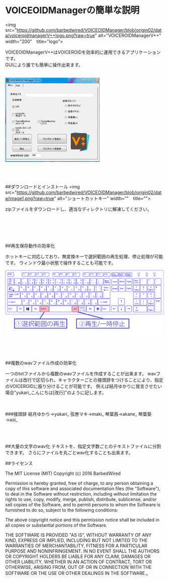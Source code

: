 # VOICEOIDManagerの簡単な説明

<img src="https://github.com/barbedwired/VOICEOIDManager/blob/origin02/data/voiceroidmanagerV++logo.png?raw=true" alt="VOICEROIDManagerV++" width="200"　title="logo">

<p>VOICEOIDManagerV++はVOICEROIDを効率的に運用できるアプリケーションです。<br>GUIにより誰でも簡単に操作出来ます。</p>
<br>
<img src="https://github.com/barbedwired/VOICEOIDManager/blob/origin02/data/image0.png?raw=true" alt="ショートカットキー" width="300"　title="">

<br>
<br>
<br>
<br>



##ダウンロードとインストール
<img src="https://github.com/barbedwired/VOICEOIDManager/blob/origin02/data/image1.png?raw=true" alt="ショートカットキー" width=""　title="">
<p>zipファイルをダウンロードし、適当なディレクトリに解凍してください。</p>
<br>
<br>
<br>
<br>

##再生保存動作の効率化
<p>ホットキーに対応しており、無変換キーで選択範囲の再生処理、停止処理が可能です。
ウィンドウ最小状態で操作することも可能です。</p>
<img src="https://github.com/barbedwired/VOICEOIDManager/blob/origin02/data/shortcutkey.png?raw=true" alt="ショートカットキー" width=""　title="">



<br>
<br>
<br>
<br>



##複数のwavファイル作成の効率化
<p>一つのtxtファイルから複数のwavファイルを作成することが出来ます。
wavファイルは改行で区切られ、キャラクターごとの接頭辞をつけることにより、指定のVOICEROIDに振り分けることが可能です。
例えば結月ゆかりに発言させたい場合"yukari_こんにちは[改行]"のように記します。</p>
<br>
<br>
###接頭辞
結月ゆかり→yukari_
弦巻マキ→maki_
琴葉茜→akane_
琴葉葵→aoi_
<br>
<br>
<br>
<br>
  
  






##大量の文字のwav化
テキストを、指定文字数ごとのテキストファイルに分割できます。
さらにファイルを丸ごとwav化することも出来ます。








##ライセンス

The MIT License (MIT)
Copyright (c) 2016 BarbedWired

Permission is hereby granted, free of charge, to any person obtaining a copy of this software and associated documentation files (the "Software"), to deal in the Software without restriction, including without limitation the rights to use, copy, modify, merge, publish, distribute, sublicense, and/or sell copies of the Software, and to permit persons to whom the Software is furnished to do so, subject to the following conditions:

The above copyright notice and this permission notice shall be included in all copies or substantial portions of the Software.

THE SOFTWARE IS PROVIDED "AS IS", WITHOUT WARRANTY OF ANY KIND, EXPRESS OR IMPLIED, INCLUDING BUT NOT LIMITED TO THE WARRANTIES OF MERCHANTABILITY, FITNESS FOR A PARTICULAR PURPOSE AND NONINFRINGEMENT. IN NO EVENT SHALL THE AUTHORS OR COPYRIGHT HOLDERS BE LIABLE FOR ANY CLAIM, DAMAGES OR OTHER LIABILITY, WHETHER IN AN ACTION OF CONTRACT, TORT OR OTHERWISE, ARISING FROM, OUT OF OR IN CONNECTION WITH THE SOFTWARE OR THE USE OR OTHER DEALINGS IN THE SOFTWARE.。
